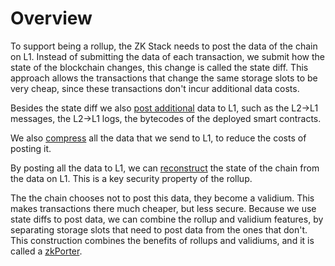 # Overview

To support being a rollup, the ZK Stack needs to post the data of the chain on L1. Instead of submitting the data of
each transaction, we submit how the state of the blockchain changes, this change is called the state diff. This approach
allows the transactions that change the same storage slots to be very cheap, since these transactions don't incur
additional data costs.

Besides the state diff we also [post additional](./2_pubdata.md) data to L1, such as the L2->L1 messages, the L2->L1
logs, the bytecodes of the deployed smart contracts.

We also [compress](./3_compression.md) all the data that we send to L1, to reduce the costs of posting it.

By posting all the data to L1, we can [reconstruct](./4_reconstruction.md) the state of the chain from the data on L1.
This is a key security property of the rollup.

The the chain chooses not to post this data, they become a validium. This makes transactions there much cheaper, but
less secure. Because we use state diffs to post data, we can combine the rollup and validium features, by separating
storage slots that need to post data from the ones that don't. This construction combines the benefits of rollups and
validiums, and it is called a [zkPorter](./5_validium_zk_porter.md).
